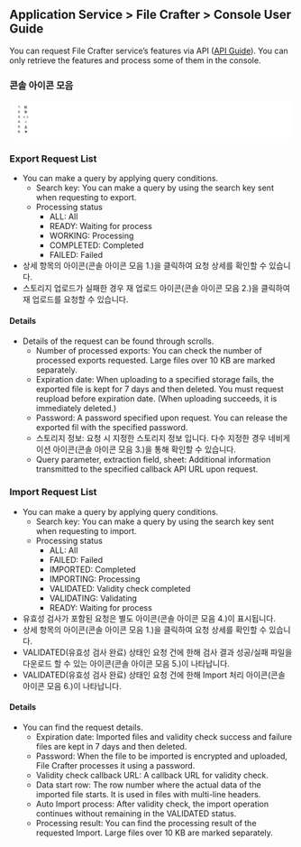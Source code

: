 ## Application Service > File Crafter > Console User Guide

You can request File Crafter service’s features via API ([API Guide](./api-guide.md)). You can only retrieve the features and process some of them in the console.

### 콘솔 아이콘 모음
![](../image/icons.png)

### Export Request List

- You can make a query by applying query conditions.
    - Search key: You can make a query by using the search key sent when requesting to export.
    - Processing status
        - ALL: All
        - READY: Waiting for process
        - WORKING: Processing
        - COMPLETED: Completed
        - FAILED: Failed
- 상세 항목의 아이콘(콘솔 아이콘 모음 1.)을 클릭하여 요청 상세를 확인할 수 있습니다.
- 스토리지 업로드가 실패한 경우 재 업로드 아이콘(콘솔 아이콘 모음 2.)을 클릭하여 재 업로드를 요청할 수 있습니다.

#### Details

- Details of the request can be found through scrolls.
    - Number of processed exports: You can check the number of processed exports requested. Large files over 10 KB are marked separately.
    - Expiration date: When uploading to a specified storage fails, the exported file is kept for 7 days and then deleted. You must request reupload before expiration date. (When uploading succeeds, it is immediately deleted.)
    - Password: A password specified upon request. You can release the exported fil with the specified password.
    - 스토리지 정보: 요청 시 지정한 스토리지 정보 입니다. 다수 지정한 경우 네비게이션 아이콘(콘솔 아이콘 모음 3.)을 통해 확인할 수 있습니다.
    - Query parameter, extraction field, sheet: Additional information transmitted to the specified callback API URL upon request.

### Import Request List

- You can make a query by applying query conditions.
    - Search key: You can make a query by using the search key sent when requesting to import.
    - Processing status
        - ALL: All
        - FAILED: Failed
        - IMPORTED: Completed
        - IMPORTING: Processing
        - VALIDATED: Validity check completed
        - VALIDATING: Validating
        - READY: Waiting for process
- 유효성 검사가 포함된 요청은 별도 아이콘(콘솔 아이콘 모음 4.)이 표시됩니다.
- 상세 항목의 아이콘(콘솔 아이콘 모음 1.)을 클릭하여 요청 상세를 확인할 수 있습니다.
- VALIDATED(유효성 검사 완료) 상태인 요청 건에 한해 검사 결과 성공/실패 파일을 다운로드 할 수 있는 아이콘(콘솔 아이콘 모음 5.)이 나타납니다.
- VALIDATED(유효성 검사 완료) 상태인 요청 건에 한해 Import 처리 아이콘(콘솔 아이콘 모음 6.)이 나타납니다.

#### Details

- You can find the request details.
    - Expiration date: Imported files and validity check success and failure files are kept in 7 days and then deleted.
    - Password: When the file to be imported is encrypted and uploaded, File Crafter processes it using a password.
    - Validity check callback URL: A callback URL for validity check.
    - Data start row: The row number where the actual data of the imported file starts. It is used in files with multi-line headers.
    - Auto Import process: After validity check, the import operation continues without remaining in the VALIDATED status.
    - Processing result: You can find the processing result of the requested Import. Large files over 10 KB are marked separately.